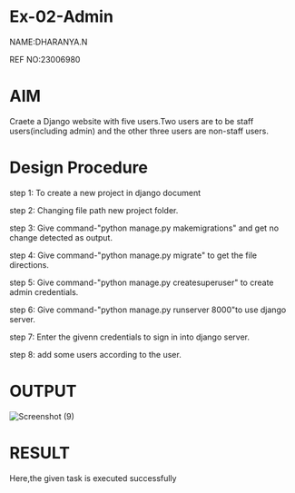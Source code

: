# Ex-02-Admin
NAME:DHARANYA.N

REF NO:23006980

# AIM
Craete a Django website with five users.Two users are to be staff users(including admin)
and the other three users are non-staff users.

# Design Procedure

step 1: To create a new project in django document

step 2: Changing file path new project folder.

step 3: Give command-"python manage.py makemigrations" and get no change detected
as output.

step 4: Give command-"python manage.py migrate" to get the file directions.

step 5: Give command-"python manage.py createsuperuser" to create admin credentials.

step 6: Give command-"python manage.py runserver 8000"to use django server.

step 7: Enter the givenn credentials to sign in into django server.

step 8: add some users according to the user.

# OUTPUT
![Screenshot (9)](https://github.com/Dharanya2005/ODD2023-WT-Ex-02-Admin/assets/145742468/f0a363ee-5dcc-4677-898f-9eb3df05b084)

# RESULT
Here,the given task is executed successfully
